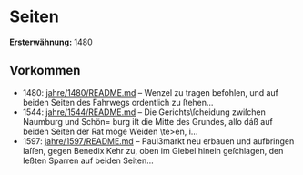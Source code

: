 # Seiten

**Ersterwähnung:** 1480

## Vorkommen
- 1480: [jahre/1480/README.md](../jahre/1480/README.md) – Wenzel zu tragen
befohlen, und auf beiden Seiten des Fahrwegs ordentlich
zu ſtehen...
- 1544: [jahre/1544/README.md](../jahre/1544/README.md) – Die Gerichts\ſcheidung zwiſchen Naumburg und Schön=
burg iſt die Mitte des Grundes, alſo dáß auf beiden
Seiten der Rat möge Weiden \te>en, i...
- 1597: [jahre/1597/README.md](../jahre/1597/README.md) – Paul3markt neu erbauen und aufbringen laſſen,
gegen Benedix Kehr zu, oben im Giebel hinein geſchlagen,
den leßten Sparren auf beiden Seiten...
